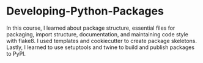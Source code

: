 # Developing-Python-Packages
In this course, I learned about package structure, essential files for packaging, import structure, documentation, and maintaining code style with flake8. I used templates and cookiecutter to create package skeletons. Lastly, I learned to use setuptools and twine to build and publish packages to PyPI.
